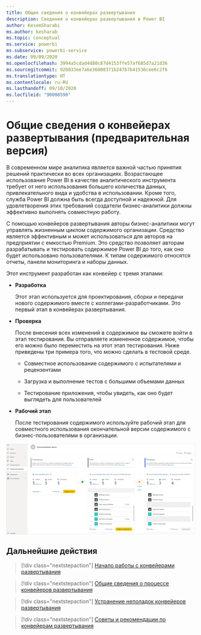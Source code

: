 ```yaml
---
title: Общие сведения о конвейерах развертывания
description: Сведения о конвейерах развертывания в Power BI
author: KesemSharabi
ms.author: kesharab
ms.topic: conceptual
ms.service: powerbi
ms.subservice: powerbi-service
ms.date: 09/09/2020
ms.openlocfilehash: 3994a5cdad4d80c87d4153ffe57af685d7a21d36
ms.sourcegitcommit: 92b033ee7a6e36808371b247b7b41536cee6c2f6
ms.translationtype: HT
ms.contentlocale: ru-RU
ms.lasthandoff: 09/10/2020
ms.locfileid: "90008590"
---
```

# <a name="introduction-to-deployment-pipelines-preview"></a>Общие сведения о конвейерах развертывания (предварительная версия)

В современном мире аналитика является важной частью принятия решений практически во всех организациях. Возрастающее использование Power BI в качестве аналитического инструмента требует от него использования большего количества данных, привлекательного вида и удобства в использовании. Кроме того, служба Power BI должна быть всегда доступной и надежной. Для удовлетворения этих требований создатели бизнес-аналитики должны эффективно выполнять совместную работу.

С помощью конвейеров развертывания авторы бизнес-аналитики могут управлять жизненным циклом содержимого организации. Средство является эффективным и может использоваться для авторов на предприятии с емкостью Premium. Это средство позволяет авторам разрабатывать и тестировать содержимое Power BI до того, как оно будет использовано пользователями. К типам содержимого относятся отчеты, панели мониторинга и наборы данных.

Этот инструмент разработан как конвейер с тремя этапами:

* **<a name="development"></a>Разработка**
    
    Этот этап используется для проектирования, сборки и передачи нового содержимого вместе с коллегами-разработчиками. Это первый этап в конвейерах развертывания.

* **<a name="test"></a>Проверка**

    После внесения всех изменений в содержимое вы сможете войти в этап тестирования. Вы отправляете измененное содержимое, чтобы его можно было переместить на этот этап тестирования. Ниже приведены три примера того, что можно сделать в тестовой среде.

    * Совместное использование содержимого с испытателями и рецензентами

    * Загрузка и выполнение тестов с большими объемами данных

    * Тестирование приложения, чтобы увидеть, как оно будет выглядеть для пользователей

* **<a name="production"></a>Рабочий этап**

    После тестирования содержимого используйте рабочий этап для совместного использования окончательной версии содержимого с бизнес-пользователями в организации.

![Снимок экрана с рабочим конвейером развертывания с заполненными тремя этапами (разработка, тестирование и производство).](media/deployment-pipelines-overview/deployment-pipelines.png)

## <a name="next-steps"></a>Дальнейшие действия

>[!div class="nextstepaction"]
>[Начало работы с конвейерами развертывания](deployment-pipelines-get-started.md)

>[!div class="nextstepaction"]
>[Общие сведения о процессе конвейеров развертывания](deployment-pipelines-process.md)

>[!div class="nextstepaction"]
>[Устранение неполадок конвейеров развертывания](deployment-pipelines-troubleshooting.md)

>[!div class="nextstepaction"]
>[Советы и рекомендации по конвейерам развертывания](deployment-pipelines-best-practices.md)
